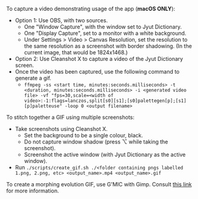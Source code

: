 To capture a video demonstrating usage of the app (**macOS ONLY**):
  - Option 1: Use OBS, with two sources.
    - One "Window Capture", with the window set to Jyut Dictionary.
    - One "Display Capture", set to a monitor with a white background.
    - Under Settings > Video > Canvas Resolution, set the resolution to the same resolution as a screenshot with border shadowing. (In the current image, that would be 1824x1468.)
  - Option 2: Use Cleanshot X to capture a video of the Jyut Dictionary screen.
  - Once the video has been captured, use the following command to generate a gif.
    - `ffmpeg -ss <start time, minutes:seconds.milliseconds> -t <duration, minutes:seconds.milliseconds> -i <generated video file> -vf "fps=30,scale=<width of video>:-1:flags=lanczos,split[s0][s1];[s0]palettegen[p];[s1][p]paletteuse" -loop 0 <output filename>`

To stitch together a GIF using multiple screenshots:
  - Take screenshots using Cleanshot X.
    - Set the background to be a single colour, black.
    - Do not capture window shadow (press ⌥ while taking the screenshot).
    - Screenshot the active window (with Jyut Dictionary as the active window).
  - Run `./scripts/create_gif.sh ./<folder containing pngs labelled 1.png, 2.png, etc> <output_name>.mp4 <output_name>.gif`

To create a morphing evolution GIF, use G'MIC with Gimp. Consult [this link](https://graphicdesign.stackexchange.com/questions/155806/how-to-morph-between-two-images-as-an-animation) for more information.